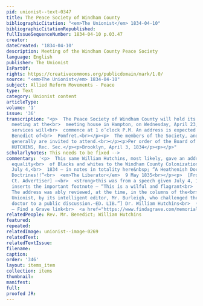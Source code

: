 ```yaml
---
pid: unionist--text-0347
title: The Peace Society of Windham County
bibliographicCitation: "<em>The Unionist</em> 1834-04-10"
bibliographicCitationRepublished: 
fullIssueSequenceNumber: 1834-04-10 p.03.47
creator: 
dateCreated: '1834-04-10'
description: Meeting of the Windham County Peace Society
language: English
publisher: The Unionist
IsPartOf: 
rights: https://creativecommons.org/publicdomain/mark/1.0/
source: "<em>The Unionist</em> 1834-04-10"
subject: Allied Reform Movements - Peace
type: Text
category: Unionist content
articleType: 
volume: '1'
issue: '36'
transcription: "<p>  The Peace Society of Windham County will hold its semi-annual
  meeting at the<br>  meeting house in Hampton, on Wednesday, April 23, 1834. Public
  services will<br>  commence at 1 o’clock P.M. An address is expected from Rev. Mr.
  Benedict of<br>  Pomfret.<br></p><p>  The members of the Society, and the public
  generally are invited to attend.<br></p><p>Per order of the Board of Directors.</p><p>Wm.
  HUTCHINS, Rec. Sec.</p><p>Brooklyn, April 3, 1834</p><p></p>"
scholarlyNotes: This needs to be fixed -->
commentary: '<p>  This same William Hutchins, most likely, gave an address declaiming
  equality<br>  of Blacks and whites to the Windham County Colonization Society on
  July 4,<br>  1834 – in notes in totality here&nbsp; “A Heathenish Doctor: Genuine<br>  Colonization
  Doctrines!!”<br>  <em>The Liberator</em>  9 May 1835<br></p><p>  [From the Brooklyn,
  Ct. Advertiser] –<br>  <strong>this was from a speech given July 4, 1834</strong>  [WLG
  inserts the important footnote – “This is a wilful and flagrant<br>  falsehood.
  The address was ably reviewed, at the time, in the columns of the<br>  Brooklyn
  Unionist, by its intelligent editor, Mr. Burleigh, who challenged the<br>  heathenish
  doctor to a public discussion.—ED. LIB.”] Dr. William Hutchins<br>  (1804-1845)
  – Find a Grave link<br>  <a href="https://www.findagrave.com/memorial/115911613/william-hutchins">    here<br>  </a></p>'
relatedPeople: Rev. Mr. Benedict; William Hutchins
featured: 
repeated: 
relatedImage: unionist--image-0269
relatedText: 
relatedTextIssue: 
filename: 
caption: 
order: '346'
layout: items_item
collection: items
thumbnail: 
manifest: 
full: 
proofed JR: 
---
```

